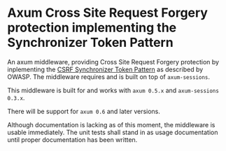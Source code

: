 # Axum Cross Site Request Forgery protection implementing the Synchronizer Token Pattern

An axum middleware, providing Cross Site Request Forgery protection by inplementing the [CSRF Synchronizer Token Pattern](https://cheatsheetseries.owasp.org/cheatsheets/Cross-Site_Request_Forgery_Prevention_Cheat_Sheet.html#synchronizer-token-pattern) as described by OWASP. 
The middleware requires and is built on top of `axum-sessions`.

This middleware is built for and works with `axum 0.5.x` and `axum-sessions 0.3.x`.

There will be support for `axum 0.6` and later versions. 

Although documentation is lacking as of this moment, the middleware is usable immediately.
The unit tests shall stand in as usage documentation until proper documentation has been written. 